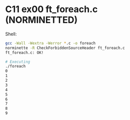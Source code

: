 # C11 ex00 ft_foreach.c (NORMINETTED)

Shell:
```bash
gcc -Wall -Wextra -Werror *.c -o foreach
norminette -R CheckForbiddenSourceHeader ft_foreach.c
ft_foreach.c: OK!

# Executing
./foreach
0
1
2
3
4
5
6
7
8
9
```
